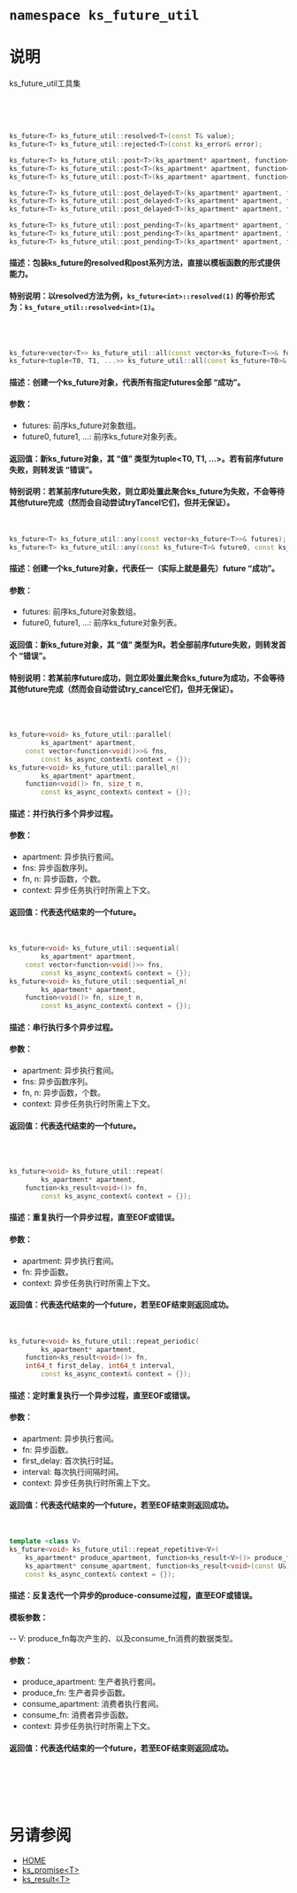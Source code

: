 ﻿# `namespace ks_future_util`

# 说明

ks_future_util工具集

<br>
<br>
<br>



```C++
ks_future<T> ks_future_util::resolved<T>(const T& value);
ks_future<T> ks_future_util::rejected<T>(const ks_error& error);

ks_future<T> ks_future_util::post<T>(ks_apartment* apartment, function<T()> task_fn, const ks_async_context& context = {});
ks_future<T> ks_future_util::post<T>(ks_apartment* apartment, function<ks_result<T>()> task_fn, const ks_async_context& context = {});
ks_future<T> ks_future_util::post<T>(ks_apartment* apartment, function<ks_result<T>(ks_cancel_inspector*)> task_fn, const ks_async_context& context = {});

ks_future<T> ks_future_util::post_delayed<T>(ks_apartment* apartment, function<T()> task_fn, int64_t delay, const ks_async_context& context = {});
ks_future<T> ks_future_util::post_delayed<T>(ks_apartment* apartment, function<ks_result<T>()> task_fn, int64_t delay, const ks_async_context& context = {});
ks_future<T> ks_future_util::post_delayed<T>(ks_apartment* apartment, function<ks_result<T>(ks_cancel_inspector*)> task_fn, int64_t delay, const ks_async_context& context = {});

ks_future<T> ks_future_util::post_pending<T>(ks_apartment* apartment, function<T()> task_fn, ks_pending_trigger* trigger, const ks_async_context& context = {});
ks_future<T> ks_future_util::post_pending<T>(ks_apartment* apartment, function<ks_result<T>()> task_fn, ks_pending_trigger* trigger, const ks_async_context& context = {});
ks_future<T> ks_future_util::post_pending<T>(ks_apartment* apartment, function<ks_result<T>(ks_cancel_inspector*)> task_fn, ks_pending_trigger* trigger, const ks_async_context& context = {});
```
#### 描述：包装ks_future<T>的resolved和post系列方法，直接以模板函数的形式提供能力。
#### 特别说明：以resolved方法为例，`ks_future<int>::resolved(1)` 的等价形式为：`ks_future_util::resolved<int>(1)`。
<br>
<br>


```C++
ks_future<vector<T>> ks_future_util::all(const vector<ks_future<T>>& futures);
ks_future<tuple<T0, T1, ...>> ks_future_util::all(const ks_future<T0>& future0, const ks_future<T1>& future1, ...);
```
#### 描述：创建一个ks_future对象，代表所有指定futures全部 “成功”。
#### 参数：
  - futures: 前序ks_future对象数组。
  - future0, future1, ...: 前序ks_future对象列表。
#### 返回值：新ks_future对象，其 “值” 类型为tuple\<T0, T1, ...>。若有前序future失败，则转发该 “错误”。
#### 特别说明：若某前序future失败，则立即处置此聚合ks_future为失败，不会等待其他future完成（然而会自动尝试tryTancel它们，但并无保证）。
<br>

```C++
ks_future<T> ks_future_util::any(const vector<ks_future<T>>& futures);
ks_future<T> ks_future_util::any(const ks_future<T>& future0, const ks_future<T>& future1, ...);
```
#### 描述：创建一个ks_future对象，代表任一（实际上就是最先）future “成功”。
#### 参数：
  - futures: 前序ks_future对象数组。
  - future0, future1, ...: 前序ks_future对象列表。
#### 返回值：新ks_future对象，其 “值” 类型为R。若全部前序future失败，则转发首个 “错误”。
#### 特别说明：若某前序future成功，则立即处置此聚合ks_future为成功，不会等待其他future完成（然而会自动尝试try_cancel它们，但并无保证）。
<br>
<br>


```C++
ks_future<void> ks_future_util::parallel(
		ks_apartment* apartment, 
    const vector<function<void()>>& fns, 
		const ks_async_context& context = {});
ks_future<void> ks_future_util::parallel_n(
		ks_apartment* apartment, 
    function<void()> fn, size_t n,
		const ks_async_context& context = {});
```
#### 描述：并行执行多个异步过程。
#### 参数：
  - apartment: 异步执行套间。
  - fns: 异步函数序列。
  - fn, n: 异步函数，个数。
  - context: 异步任务执行时所需上下文。
#### 返回值：代表迭代结束的一个future。
<br>

```C++
ks_future<void> ks_future_util::sequential(
		ks_apartment* apartment, 
    const vector<function<void()>> fns, 
		const ks_async_context& context = {});
ks_future<void> ks_future_util::sequential_n(
		ks_apartment* apartment, 
    function<void()> fn, size_t n,
		const ks_async_context& context = {});
```
#### 描述：串行执行多个异步过程。
#### 参数：
  - apartment: 异步执行套间。
  - fns: 异步函数序列。
  - fn, n: 异步函数，个数。
  - context: 异步任务执行时所需上下文。
#### 返回值：代表迭代结束的一个future。
<br>
<br>


```C++
ks_future<void> ks_future_util::repeat(
		ks_apartment* apartment, 
    function<ks_result<void>()> fn, 
		const ks_async_context& context = {});
```
#### 描述：重复执行一个异步过程，直至EOF或错误。
#### 参数：
  - apartment: 异步执行套间。
  - fn: 异步函数。
  - context: 异步任务执行时所需上下文。
#### 返回值：代表迭代结束的一个future，若至EOF结束则返回成功。
<br>

```C++
ks_future<void> ks_future_util::repeat_periodic(
		ks_apartment* apartment, 
    function<ks_result<void>()> fn, 
    int64_t first_delay, int64_t interval, 
		const ks_async_context& context = {});
```
#### 描述：定时重复执行一个异步过程，直至EOF或错误。
#### 参数：
  - apartment: 异步执行套间。
  - fn: 异步函数。
  - first_delay: 首次执行时延。
  - interval: 每次执行间隔时间。
  - context: 异步任务执行时所需上下文。
#### 返回值：代表迭代结束的一个future，若至EOF结束则返回成功。
<br>

```C++
template <class V>
ks_future<void> ks_future_util::repeat_repetitive<V>(
    ks_apartment* produce_apartment, function<ks_result<V>()> produce_fn,
    ks_apartment* consume_apartment, function<ks_result<void>(const U&)> consume_fn,
    const ks_async_context& context = {});
```
#### 描述：反复迭代一个异步的produce-consume过程，直至EOF或错误。
#### 模板参数：
  -- V: produce_fn每次产生的、以及consume_fn消费的数据类型。
#### 参数：
  - produce_apartment: 生产者执行套间。
  - produce_fn: 生产者异步函数。
  - consume_apartment: 消费者执行套间。
  - consume_fn: 消费者异步函数。
  - context: 异步任务执行时所需上下文。
#### 返回值：代表迭代结束的一个future，若至EOF结束则返回成功。
<br>
<br>
<br>
<br>


# 另请参阅
  - [HOME](HOME.md)
  - [ks_promise\<T>](ks_promise.md)
  - [ks_result\<T>](ks_result.md)
